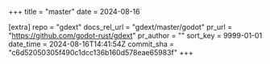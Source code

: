 +++
title = "master"
date = 2024-08-16

[extra]
repo = "gdext"
docs_rel_url = "gdext/master/godot"
pr_url = "https://github.com/godot-rust/gdext"
pr_author = ""
sort_key = 9999-01-01
date_time = 2024-08-16T14:41:54Z
commit_sha = "c6d52050305f490c1dcc136b160d578eae65983f"
+++


